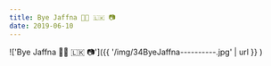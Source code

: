 ```yaml
---
title: Bye Jaffna 👋🏽 🇱🇰 📷
date: 2019-06-10
---
```


!['Bye Jaffna 👋🏽 🇱🇰 📷']({{ '/img/34ByeJaffna----------.jpg' | url }} )